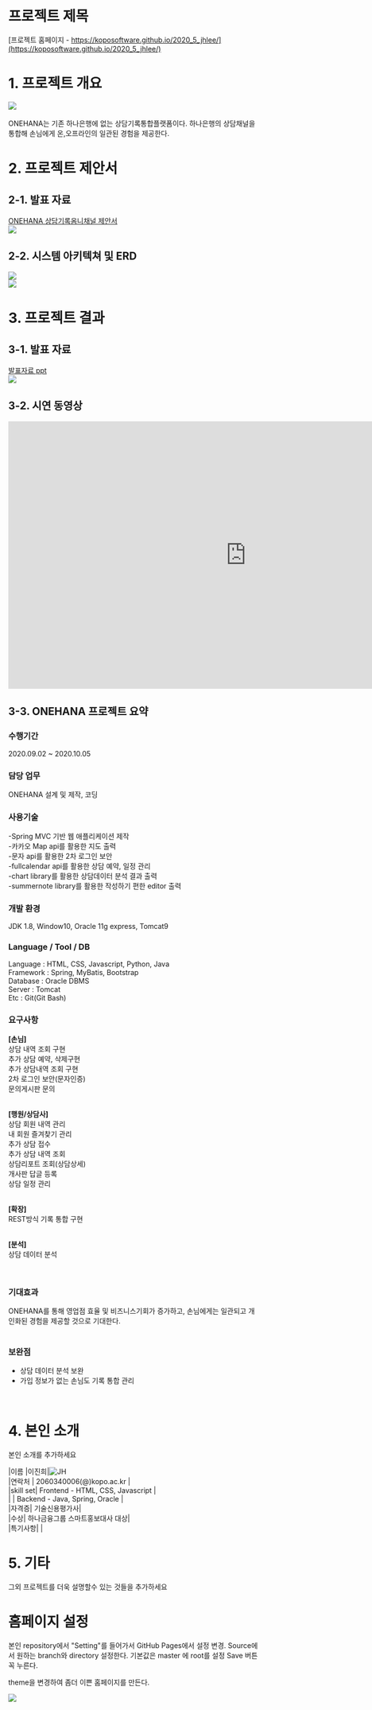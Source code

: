# 프로젝트 제목

[프로젝트 홈페이지 - https://koposoftware.github.io/2020_5_jhlee/](https://koposoftware.github.io/2020_5_jhlee/)

# 1. 프로젝트 개요

<img src="hana.png"/><br><br>
ONEHANA는 기존 하나은행에 없는 상담기록통합플랫폼이다. 하나은행의 상담채널을 통합해 손님에게 온,오프라인의 일관된 경험을 제공한다. 

# 2. 프로젝트 제안서

## 2-1. 발표 자료   
[ONEHANA 상담기록옴니채널 제안서](/상담기록옴니채널_이진희.pdf)<br>
<img src="onehana.png" /><br>
## 2-2. 시스템 아키텍쳐 및 ERD
<img src="architecture.png"  /><br>
<img src="ERD.png"/><br>

 

# 3. 프로젝트 결과


## 3-1. 발표 자료 
   [발표자료 ppt](/상담기록옴니채널_이진희.ppt)<br>
   <img src="hana1.png" /><br>

## 3-2. 시연 동영상 

<iframe width="956" height="538" src="https://www.youtube.com/embed/efshhwYzvQ8" frameborder="0" allow="accelerometer; autoplay; clipboard-write; encrypted-media; gyroscope; picture-in-picture" allowfullscreen></iframe>

## 3-3. ONEHANA 프로젝트 요약

### 수행기간

2020.09.02 ~ 2020.10.05
<br>

### 담당 업무

ONEHANA 설계 및 제작, 코딩
<br>

### 사용기술
-Spring MVC 기반 웹 애플리케이션 제작 <br>
-카카오 Map api를 활용한 지도 출력 <br>
-문자 api를 활용한 2차 로그인 보안 <br>
-fullcalendar api를 활용한 상담 예약, 일정 관리 <br> 
-chart library를 활용한 상담데이터 분석 결과 출력 <br>
-summernote library를 활용한 작성하기 편한 editor 출력 <br>

### 개발 환경

JDK 1.8, Window10, Oracle 11g express, Tomcat9
<br>

### Language / Tool / DB

Language : HTML, CSS, Javascript, Python, Java<br>
Framework : Spring, MyBatis, Bootstrap<br>
Database : Oracle DBMS<br>
Server : Tomcat<br>
Etc : Git(Git Bash)
<br>

### 요구사항

<strong>[손님]</strong><br>
상담 내역 조회 구현<br>
추가 상담 예약, 삭제구현<br>
추가 상담내역 조회 구현<br>
2차 로그인 보안(문자인증)<br>
문의게시판 문의<br><br>

<strong>[행원/상담사]</strong><br>
상담 회원 내역 관리<br>
내 회원 즐겨찾기 관리<br>
추가 상담 접수<br>
추가 상담 내역 조회 <br>
상담리포트 조회(상담상세)<br>
개사판 답글 등록<br>
상담 일정 관리<br><br>

<strong>[확장]</strong><br>
REST방식 기록 통합 구현<br><br>

<strong>[분석]</strong><br>
상담 데이터 분석<br>

<br>
 
### 기대효과
ONEHANA를 통해 영업점 효율 및 비즈니스기회가 증가하고, 손님에게는 일관되고 개인화된 경험을 제공할 것으로 기대한다.  
<br>

### 보완점
- 상담 데이터 분석 보완
- 가입 정보가 없는 손님도 기록 통합 관리  
<br>


# 4. 본인 소개

본인 소개를 추가하세요

|이름 |이진희|![JH](/JH.jpg)<br>
|연락처 | 2060340006(@)kopo.ac.kr | <br>
|skill set| Frontend - HTML, CSS, Javascript |<br>
| | Backend - Java, Spring, Oracle |<br>
|자격증|  기술신용평가사|<br>
|수상| 하나금융그룹 스마트홍보대사 대상|<br>
|특기사항| |<br>

# 5. 기타
그외 프로젝트를 더욱 설명할수 있는 것들을 추가하세요

# 홈페이지 설정
 본인 repository에서 "Setting"를 들어가서 GitHub Pages에서 설정 변경.
 <Source>
 Source에서 원하는 branch와 directory 설정한다. 
 기본값은 master 에 root를 설정 
 Save 버튼 꼭 누른다.
 
 <Theme Chooser>
 theme을 변경하여 좀더 이쁜 홈페이지를 만든다.
   
   <img src="homepage.JPG"/><br>
   
 
